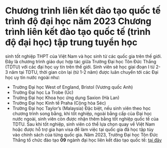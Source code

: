 
# Chương trình liên kết đào tạo quốc tế trình độ đại học năm 2023 Chương trình liên kết đào tạo quốc tế (trình độ đại học) tập trung tuyển học
sinh tốt nghiệp THPT của Việt Nam và học sinh từ các quốc gia trên thế giới. Đây là chương trình giáo dục hợp tác giữa Trường Đại học Tôn Đức Thắng (TDTU)
với các đại học uy tín trên thế giới. Sinh viên sẽ học giai đoạn I từ 2-3 năm
tại TDTU, thời gian còn lại (từ 1-2 năm) được luân chuyển tới các Đại học uy tín
nước ngoài như:
* Trường Đại học West of England, Bristol (Vương quốc Anh)
* Trường Đại học La Trobe (Úc)
* Trường Đại học Khoa học ứng dụng Saxion (Hà Lan)
* Trường Đại học Kinh tế Praha (Cộng hòa Séc)
* Trường Đại học Taylor’s (Malaysia) Đặc biệt, nếu sinh viên theo học chương trình song bằng, khi tốt nghiệp, ngoài
bằng cấp của Đại học nước ngoài, sinh viên còn được nhận thêm bằng tốt nghiệp
quốc tế của TDTU. Sau khi tốt nghiệp, sinh viên có thể lựa chọn quay về Việt Nam hoặc được hỗ
trợ gia hạn visa để làm việc tại quốc gia đã học tập tùy vào chính sách của từng
quốc gia. Năm 2023, Trường Đại học Tôn Đức Thắng tổ chức đào tạo  **09** ngành đại học
liên kết đào tạo quốc tế:  [tại đây](/du-hoc/chuong-trinh-lien-ket-quoc-te)
